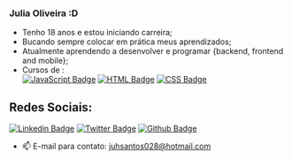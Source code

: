 ### Julia Oliveira :D
- Tenho 18 anos e estou iniciando carreira;
- Bucando sempre colocar em prática meus aprendizados;
- Atualmente aprendendo a desenvolver e programar {backend, frontend and mobile};
- Cursos de :  
[![JavaScript Badge](https://img.shields.io/badge/-JavaScript-000?style=flat-logo=JavaScript&logoColor=white&link=https://developer.mozilla.org/en-US/docs/Web/JavaScript)](https://developer.mozilla.org/en-US/docs/Web/JavaScript) 
[![HTML Badge](https://img.shields.io/badge/-HTML-orange?style=flat-CIRCLE&logo=html&logoColor=white&link=https://www.w3.org/html/)](https://www.w3.org/html/)
[![CSS Badge](https://img.shields.io/badge/-CSS-blue?style=flat-CIRCLE&logo=css&logoColor=white&link=https://www.w3schools.com/css/)](https://www.w3schools.com/css/)



## Redes Sociais:
[![Linkedin Badge](https://img.shields.io/badge/-LinkedIn-blue?style=flat-circle&logo=Linkedin&logoColor=white&link=https://www.linkedin.com/in/julia-oliveira-santos/)](https://www.linkedin.com/in/julia-oliveira-santos/)
[![Twitter Badge](https://img.shields.io/badge/-Twitter-1ca0f1?style=flat-CIRCLE&labelColor=1ca0f1&logo=twitter&logoColor=white&link=https://twitter.com/juhsantos0282)](https://twitter.com/juhsantos0282)
[![Github Badge](https://img.shields.io/badge/-Github-000?style=flat-circle&logo=Github&logoColor=white&link=https://github.com/OliveiraSjulia)](https://github.com/OliveiraSjulia)


- 📫 E-mail para contato: juhsantos028@hotmail.com

<!--
**OliveiraSjulia/Oliveirasjulia** is a ✨ _special_ ✨ repository because its `README.md` (this file) appears on your GitHub profile.

Here are some ideas to get you started:

- 🔭 I’m currently working on ...
- 🌱 I’m currently learning ...
- 👯 I’m looking to collaborate on ...
- 🤔 I’m looking for help with ...
- 💬 Ask me about ...
- 📫 How to reach me: ...
- 😄 Pronouns: ...
- ⚡ Fun fact: ...
-->
